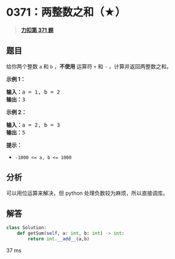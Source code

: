 # 0371：两整数之和（★）


> <u>**[力扣第 371 题](https://leetcode.cn/problems/sum-of-two-integers/)**</u>

## 题目

<p>给你两个整数 <code>a</code> 和 <code>b</code> ，<strong>不使用 </strong>运算符 <code>+</code> 和 <code>-</code> ​​​​​​​，计算并返回两整数之和。</p>



<p><strong>示例 1：</strong></p>

<pre>
<strong>输入：</strong>a = 1, b = 2
<strong>输出：</strong>3
</pre>

<p><strong>示例 2：</strong></p>

<pre>
<strong>输入：</strong>a = 2, b = 3
<strong>输出：</strong>5
</pre>



<p><strong>提示：</strong></p>

<ul>
<li><code>-1000 &lt;= a, b &lt;= 1000</code></li>
</ul>


## 分析

可以用位运算来解决，但 python 处理负数较为麻烦，所以直接调库。
## 解答

```python
class Solution:
    def getSum(self, a: int, b: int) -> int:
        return int.__add__(a,b)
```
37 ms

